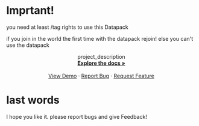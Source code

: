 # Imprtant! 
you need at least /tag rights to use this Datapack

if you join in the world the first time with the datapack
rejoin! else you can't use the datapack


  <p align="center">
    project_description
    <br />
    <a href="https://github.com/github_username/repo_name"><strong>Explore the docs »</strong></a>
    <br />
    <br />
    <a href="https://github.com/github_username/repo_name">View Demo</a>
    ·
    <a href="https://github.com/github_username/repo_name/issues">Report Bug</a>
    ·
    <a href="https://github.com/github_username/repo_name/issues">Request Feature</a>
  </p>
</div>


# last words
I hope you like it.
please report bugs and give Feedback!
